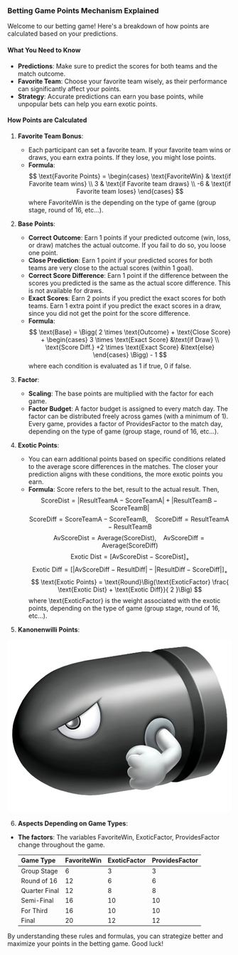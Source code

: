 ### Betting Game Points Mechanism Explained

Welcome to our betting game! Here's a breakdown of how points are calculated based on your predictions.

#### What You Need to Know

- **Predictions**: Make sure to predict the scores for both teams and the match outcome.
- **Favorite Team**: Choose your favorite team wisely, as their performance can significantly affect your points.
- **Strategy**: Accurate predictions can earn you base points, while unpopular bets can help you earn exotic points.

#### How Points are Calculated

1. **Favorite Team Bonus**:
    - Each participant can set a favorite team. If your favorite team wins or draws, you earn extra points. If they lose, you might lose points.
    - **Formula**: 
      $$
      \text{Favorite Points} = 
      \begin{cases} 
      \text{FavoriteWin} & \text{if Favorite team wins} \\
      3   & \text{if Favorite team draws} \\
      -6  & \text{if Favorite team loses}
      \end{cases}
      $$
      where $\text{FavoriteWin}$ is the depending on the type of game (group stage, round of 16, etc...).

2. **Base Points**:
    - **Correct Outcome**: Earn 1 points if your predicted outcome (win, loss, or draw) matches the actual outcome. If you fail to do so, you loose one point.
    - **Close Prediction**: Earn 1 point if your predicted scores for both teams are very close to the actual scores (within 1 goal).
    - **Correct Score Difference**: Earn 1 point if the difference between the scores you predicted is the same as the actual score difference. This is not available for draws.
    - **Exact Scores**: Earn 2 points if you predict the exact scores for both teams. Earn 1 extra point if you predict the exact scores in a draw, since you did not get the point for the score difference.
    - **Formula**:
      $$
      \text{Base} = \Bigg(
      2 \times \text{Outcome} + 
      \text{Close Score} + 
      \begin{cases}
      3 \times \text{Exact Score}  &\text{if Draw}  \\
      \text{Score Diff.} +2 \times \text{Exact Score} &\text{else}
      \end{cases}
      \Bigg) - 1
      $$
      where each condition is evaluated as 1 if true, 0 if false.
3. **Factor**:
    - **Scaling**: The base points are multiplied with the factor for each game.
    - **Factor Budget**: A factor budget is assigned to every match day. The factor can be distributed freely across games (with a minimum of 1). Every game, provides a factor of $\text{ProvidesFactor}$ to the match day, depending on the type of game (group stage, round of 16, etc...).

4. **Exotic Points**:
    - You can earn additional points based on specific conditions related to the average score differences in the matches. The closer your prediction aligns with these conditions, the more exotic points you earn.
    - **Formula**: Score refers to the bet, result to the actual result. Then,
      $$
      \text{ScoreDist} = |\text{ResultTeamA} - \text{ScoreTeamA}| + |\text{ResultTeamB} - \text{ScoreTeamB}|
      $$
      $$
      \text{ScoreDiff} = \text{ScoreTeamA} - \text{ScoreTeamB}, ~~~~ \text{ScoreDiff} = \text{ResultTeamA} - \text{ResultTeamB}
      $$
      $$
      \text{AvScoreDist} = \text{Average}(\text{ScoreDist}), ~~~~ 
      \text{AvScoreDiff} = \text{Average}(\text{ScoreDiff})
      $$
      $$
      \text{Exotic Dist} =  [\text{AvScoreDist} - \text{ScoreDist}]_+   
      $$
      $$
      \text{Exotic Diff} = [|\text{AvScoreDiff} - \text{ResultDiff}| - |\text{ResultDiff} - \text{ScoreDiff}|]_+ 
      $$
      $$
      \text{Exotic Points} = \text{Round}\Big(\text{ExoticFactor} \frac{ \text{Exotic Dist} + \text{Exotic Diff}}{ 2 }\Big)
      $$
      where \text{ExoticFactor} is the weight associated with the exotic points, depending on the type of game (group stage, round of 16, etc...).


5. **Kanonenwilli Points**:

![Sample Image](data/figs/Bullet_Bill.png)

6. **Aspects Depending on Game Types**:
- **The factors**: The variables $\text{FavoriteWin}$,  $\text{ExoticFactor}$, $\text{ProvidesFactor}$ change throughout the game.

    | Game Type    | FavoriteWin | ExoticFactor | ProvidesFactor |
    |--------------|----------------|--------------|----------------|
    | Group Stage  | 6              | 3            | 3              |
    | Round of 16  | 12             | 6            | 6              |
    | Quarter Final| 12             | 8            | 8              |
    | Semi-Final   | 16             | 10           | 10             |
    | For Third    | 16             | 10           | 10             |
    | Final        | 20             | 12           | 12             |


By understanding these rules and formulas, you can strategize better and maximize your points in the betting game. Good luck!
